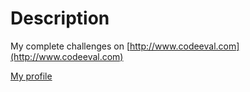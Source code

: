 Description
===========

My complete challenges on [http://www.codeeval.com](http://www.codeeval.com)

[My profile](https://www.codeeval.com/profile/zadoev/)